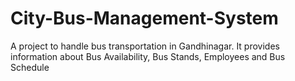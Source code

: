 # City-Bus-Management-System
A project to handle bus transportation in Gandhinagar. It provides information about Bus Availability, Bus Stands, Employees and Bus Schedule
